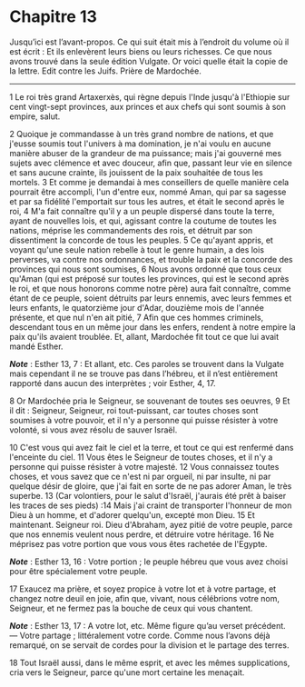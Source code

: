 # Chapitre 13

Jusqu’ici est l’avant-propos. Ce qui suit était mis à l’endroit du volume où il est écrit : Et ils enlevèrent leurs biens ou leurs richesses.
Ce que nous avons trouvé dans la seule édition Vulgate.
Or voici quelle était la copie de la lettre.
Edit contre les Juifs.
Prière de Mardochée.

***

1 Le roi très grand Artaxerxès, qui règne depuis l'Inde jusqu'à l'Ethiopie sur cent vingt-sept provinces, aux princes et aux chefs qui sont soumis à son empire, salut.


2 Quoique je commandasse à un très grand nombre de nations, et que j'eusse soumis tout l'univers à ma domination, je n'ai voulu en aucune manière abuser de la grandeur de ma puissance; mais j'ai gouverné mes sujets avec clémence et avec douceur, afin que, passant leur vie en silence et sans aucune crainte, ils jouissent de la paix souhaitée de tous les mortels. 3 Et comme je demandai à mes conseillers de quelle manière cela pourrait être accompli, l'un d'entre eux, nommé Aman, qui par sa sagesse et par sa fidélité l'emportait sur tous les autres, et était le second après le roi, 4 M'a fait connaître qu'il y a un peuple dispersé dans toute la terre, ayant de nouvelles lois, et qui, agissant contre la coutume de toutes les nations, méprise les commandements des rois, et détruit par son dissentiment la concorde de tous les peuples. 5 Ce qu'ayant appris, et voyant qu'une seule nation rebelle à tout le genre humain, a des lois perverses, va contre nos ordonnances, et trouble la paix et la concorde des provinces qui
nous sont soumises, 6 Nous avons ordonné que tous ceux qu'Aman (qui est préposé sur toutes les provinces, qui est le second après le roi, et que nous honorons comme notre père) aura fait connaître, comme étant de ce peuple, soient détruits par leurs ennemis, avec leurs femmes et leurs enfants, le quatorzième jour d'Adar, douzième mois de l'année présente, et que nul n'en ait pitié, 7 Afin que ces hommes criminels, descendant tous en un même jour dans les enfers, rendent à notre empire la paix qu'ils avaient troublée.
Et, allant, Mardochée fit tout ce que lui avait mandé Esther.

***Note*** :  Esther 13, 7 : Et allant, etc. Ces paroles se trouvent dans la Vulgate mais cependant il ne se trouve pas dans l’hébreu, et il n’est entièrement rapporté dans aucun des interprètes ; voir Esther, 4, 17.


8 Or Mardochée pria le Seigneur, se souvenant de toutes ses oeuvres, 9 Et il dit : Seigneur, Seigneur, roi tout-puissant, car toutes choses sont soumises à votre pouvoir, et il n'y a personne qui puisse résister à votre volonté, si vous avez résolu de sauver Israël.


10 C'est vous qui avez fait le ciel et la terre, et tout ce qui est renfermé dans l'enceinte du ciel. 11 Vous êtes le Seigneur de toutes choses, et il n'y a personne qui puisse résister à votre majesté. 12 Vous connaissez toutes choses, et vous savez que ce n'est ni par orgueil, ni par insulte, ni par quelque désir de gloire, que j'ai fait en sorte de ne pas adorer Aman, le très superbe. 13 (Car volontiers, pour le salut d'Israël, j'aurais été prêt à baiser les traces de ses pieds) :14 Mais j'ai craint de transporter l'honneur de mon Dieu à un homme, et d'adorer quelqu'un, excepté mon Dieu. 15 Et maintenant. Seigneur roi. Dieu d'Abraham, ayez pitié de votre peuple, parce que nos ennemis veulent nous perdre, et détruire votre héritage. 16 Ne méprisez pas votre portion que vous vous êtes rachetée de l'Egypte.

***Note*** :  Esther 13, 16 : Votre portion ; le peuple hébreu que vous avez choisi pour être spécialement votre peuple.

17 Exaucez ma prière, et soyez propice à votre lot et à votre partage, et changez notre deuil en joie, afin que, vivant, nous célébrions votre nom, Seigneur, et ne fermez pas la bouche de ceux qui vous chantent.

***Note*** :  Esther 13, 17 : A votre lot, etc. Même figure qu’au verset précédent. ― Votre partage ; littéralement votre corde. Comme nous l’avons déjà remarqué, on se servait de cordes pour la division et le partage des terres.


18 Tout Israël aussi, dans le même esprit, et avec les mêmes supplications, cria vers le Seigneur, parce qu'une mort certaine les menaçait.

